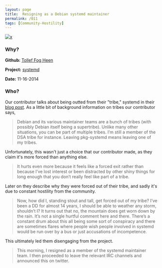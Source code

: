 ```yaml
---
layout: page
title:  Resigning as a Debian systemd maintainer
permalink: /011
tags: [Community-Hostility]
---
```


[![x](https://img.shields.io/badge/-Community%20Hostility-red)](/codebook.html#community-hostility)

### Why?

**Github:** [Tollef Fog Heen](https://github.com/tfheen)

**Project:** [systemd](https://www.freedesktop.org/wiki/Software/systemd/)

**Date:** 11-16-2014

### Who?

Our contributor talks about being outted from their "tribe," systemd in their [blog post](https://err.no/personal/blog/tech/debian/2014-11-16-23-55_resigning_from_pkg-systemd/). As a little bit of background information on tribes our contributor says, 

> Debian and its various maintainer teams are a bunch of tribes (with possibly Debian itself being a supertribe).  Unlike many other situations, you can be part of multiple tribes.  I’m still a member of the DSA tribe for instance.  Leaving pkg-systemd means leaving one of my tribes.

Unfortunately, this wasn't just a choice that our contributor made, as they claim it's more forced than anything else. 

> It hurts even more because it feels like a forced exit rather than because I’ve lost interest or been distracted by other shiny things for long enough that you don’t really feel like part of a tribe.  

Later on they describe why they were forced out of their tribe, and sadly it's due to constant hostility from the community. 

> Now, how did I, standing stout and tall, get forced out of my tribe? I’ve been a DD for almost 14 years, I should be able to weather any storm, shouldn’t I?  It turns out that no, the mountain does get worn down by the rain.  It’s not a single hurtful comment here and there. There’s a constant drum about this all being some sort of conspiracy and there are sometimes flares where people wish people involved in systemd would be run over by a bus or just accusations of incompetence.

This ultimately led them disengaging from the project. 

> This morning, I resigned as a member of the systemd maintainer team. I then proceeded to leave the relevant IRC channels and announced this on twitter.